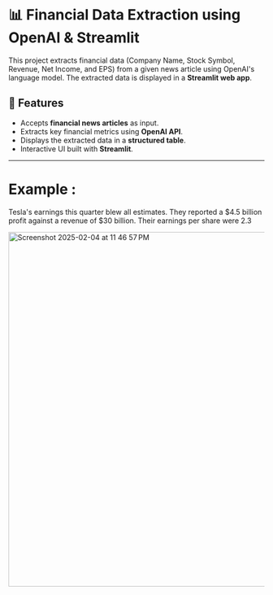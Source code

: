 # 📊 Financial Data Extraction using OpenAI & Streamlit

This project extracts financial data (Company Name, Stock Symbol, Revenue, Net Income, and EPS) from a given news article using OpenAI's language model. The extracted data is displayed in a **Streamlit web app**.

## 🚀 Features
- Accepts **financial news articles** as input.
- Extracts key financial metrics using **OpenAI API**.
- Displays the extracted data in a **structured table**.
- Interactive UI built with **Streamlit**.

---
# Example : 
Tesla's earnings this quarter blew all estimates.
They reported a $4.5 billion profit against a revenue of $30 billion.
Their earnings per share were 2.3

<img width="697" alt="Screenshot 2025-02-04 at 11 46 57 PM" src="https://github.com/user-attachments/assets/7facf427-891c-49c1-9b21-47523eb209a6" />
